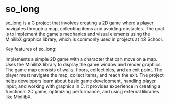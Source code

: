 # so_long

so_long is a C project that involves creating a 2D game where a player navigates through a map, collecting items and avoiding obstacles. The goal is to implement the game's mechanics and visual elements using the MinilibX graphics library, which is commonly used in projects at 42 School.

Key features of so_long:

Implements a simple 2D game with a character that can move on a map.
Uses the MinilibX library to display the game window and render graphics.
The game map consists of walls, floors, collectibles, and an exit point.
The player must navigate the map, collect items, and reach the exit.
The project helps developers learn about basic game development, handling player input, and working with graphics in C. It provides experience in creating a functional 2D game, optimizing performance, and using external libraries like MinilibX.
